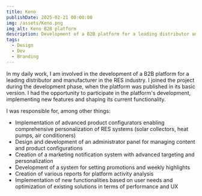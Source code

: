 ```yaml
---
title: Keno
publishDate: 2025-02-21 00:00:00
img: /assets/Keno.png
img_alt: Keno B2B platform
description: Development of a B2B platform for a leading distributor and manufacturer in the RES industry
tags:
  - Design
  - Dev
  - Branding
---
```


In my daily work, I am involved in the development of a B2B platform for a leading distributor and manufacturer in the RES industry. I joined the project during the development phase, when the platform was published in its basic version. I had the opportunity to participate in the platform's development, implementing new features and shaping its current functionality.

I was responsible for, among other things:

- Implementation of advanced product configurators enabling comprehensive personalization of RES systems (solar collectors, heat pumps, air conditioners)
- Design and development of an administrator panel for managing content and product configurations
- Creation of a marketing notification system with advanced targeting and personalization
- Development of a system for setting promotions and weekly highlights
- Creation of various reports for platform activity analysis
- Implementation of new functionalities based on user needs and optimization of existing solutions in terms of performance and UX
